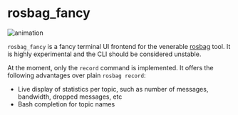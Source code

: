 
rosbag_fancy
============

![animation](https://xqms.github.io/rosbag_fancy/anim.svg)

`rosbag_fancy` is a fancy terminal UI frontend for the venerable [rosbag]
tool. It is highly experimental and the CLI should be considered unstable.

At the moment, only the `record` command is implemented. It offers the following
advantages over plain `rosbag record`:

 * Live display of statistics per topic, such as number of messages, bandwidth,
   dropped messages, etc
 * Bash completion for topic names

[rosbag]: http://wiki.ros.org/rosbag
